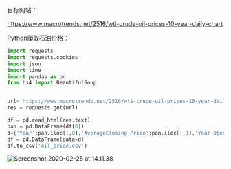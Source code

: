 目标网站：

https://www.macrotrends.net/2516/wti-crude-oil-prices-10-year-daily-chart



Python爬取石油价格：



```python
import requests
import requests.cookies
import json
import time
import pandas as pd
from bs4 import BeautifulSoup


url='https://www.macrotrends.net/2516/wti-crude-oil-prices-10-year-daily-chart'
res = requests.get(url)

df = pd.read_html(res.text)
pan = pd.DataFrame(df[0])
d={'Year':pan.iloc[:,0],'AverageClosing Price':pan.iloc[:,1],'Year Open':pan.iloc[:,2],'Year High':pan.iloc[:,3],'Year Low':pan.iloc[:,4],'Year Close':pan.iloc[:,5],'Annual% Change':pan.iloc[:,6]}
df = pd.DataFrame(data=d)
df.to_csv('oil_price.csv')
```

![Screenshot 2020-02-25 at 14.11.38](https://tva1.sinaimg.cn/large/0082zybpgy1gc8mhf7corj30la0uitd3.jpg)